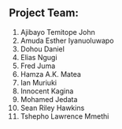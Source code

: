 ## Project Team:

1. Ajibayo Temitope John
1. Amuda Esther Iyanuoluwapo
1. Dohou Daniel
1. Elias Ngugi
1. Fred Juma
1. Hamza A.K. Matea
1. Ian Muriuki
1. Innocent Kagina
1. Mohamed Jedata
1. Sean Riley Hawkins
1. Tshepho Lawrence Mmethi



